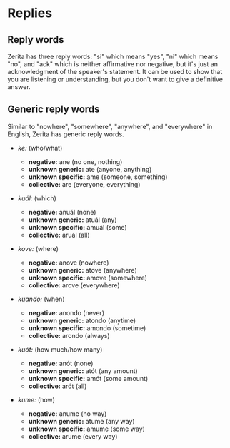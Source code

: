 # Replies

## Reply words

Zerita has three reply words:
"si" which means "yes", "ni" which means "no", and "ack" which is neither affirmative nor negative, but it's just an acknowledgment of the speaker's statement.
It can be used to show that you are listening or understanding, but you don't want to give a definitive answer.

## Generic reply words

Similar to "nowhere", "somewhere", "anywhere", and "everywhere" in English, Zerita has generic reply words.

- _ke:_ (who/what)

    - **negative:** ane (no one, nothing)
    - **unknown generic:** ate (anyone, anything)
    - **unknown specific:** ame (someone, something)
    - **collective:** are (everyone, everything)

- _kuál:_ (which)

    - **negative:** anuál (none)
    - **unknown generic:** atuál (any)
    - **unknown specific:** amuál (some)
    - **collective:** aruál (all)

- _kove:_ (where)

    - **negative:** anove (nowhere)
    - **unknown generic:** atove (anywhere)
    - **unknown specific:** amove (somewhere)
    - **collective:** arove (everywhere)

- _kuando:_ (when)

    - **negative:** anondo (never)
    - **unknown generic:** atondo (anytime)
    - **unknown specific:** amondo (sometime)
    - **collective:** arondo (always)

- _kuót:_ (how much/how many)

    - **negative:** anót (none)
    - **unknown generic:** atót (any amount)
    - **unknown specific:** amót (some amount)
    - **collective:** arót (all)

- _kume:_ (how)

    - **negative:** anume (no way)
    - **unknown generic:** atume (any way)
    - **unknown specific:** amume (some way)
    - **collective:** arume (every way)
